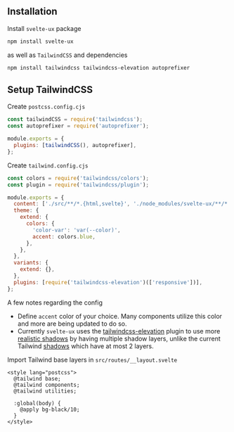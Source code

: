 <script lang="ts">
  import AppBar from '$lib/components/AppBar.svelte';
</script>

<AppBar title="svelte-ux" />

<main class="p-4 prose">

## Installation

Install `svelte-ux` package

```sh
npm install svelte-ux
```

as well as `TailwindCSS` and dependencies

```sh
npm install tailwindcss tailwindcss-elevation autoprefixer
```

## Setup TailwindCSS

Create `postcss.config.cjs`

```js
const tailwindCSS = require('tailwindcss');
const autoprefixer = require('autoprefixer');

module.exports = {
  plugins: [tailwindCSS(), autoprefixer],
};
```

Create `tailwind.config.cjs`

```js
const colors = require('tailwindcss/colors');
const plugin = require('tailwindcss/plugin');

module.exports = {
  content: ['./src/**/*.{html,svelte}', './node_modules/svelte-ux/**/*.{svelte,js}'],
  theme: {
    extend: {
      colors: {
        'color-var': 'var(--color)',
        accent: colors.blue,
      },
    },
  },
  variants: {
    extend: {},
  },
  plugins: [require('tailwindcss-elevation')(['responsive'])],
};
```

A few notes regarding the config

- Define `accent` color of your choice. Many components utilize this color and more are being updated to do so.
- Currently `svelte-ux` uses the [tailwindcss-elevation](https://github.com/jonaskay/tailwindcss-elevation) plugin to use more [realistic shadows](https://www.joshwcomeau.com/css/designing-shadows/) by having multiple shadow layers, unlike the current Tailwind [shadows](https://tailwindcss.com/docs/box-shadow) which have at most 2 layers.

Import Tailwind base layers in `src/routes/__layout.svelte`

```svelte
<style lang="postcss">
  @tailwind base;
  @tailwind components;
  @tailwind utilities;

  :global(body) {
    @apply bg-black/10;
  }
</style>
```

</main>
